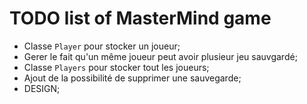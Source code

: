 # TODO list of MasterMind game

- Classe `Player` pour stocker un joueur;
- Gerer le fait qu'un même joueur peut avoir plusieur jeu sauvgardé;
- Classe `Players` pour stocker tout les joueurs;
- Ajout de la possibilité de supprimer une sauvegarde;
- DESIGN;
  